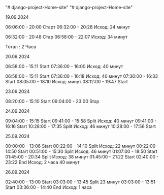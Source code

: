 "# django-project-Home-site" 
"# django-project-Home-site" 

19.09.2024

06:06:00 - 20:00 Старт
06:32:00 - 20:28 Исход: 24 минут

06:32:00 - 20:48 Стар
06:58:00 - 22:07 Исход: 34 минут

Тотал : 2 Часа

20.09.2024

06:58:00 - 15:11 Start
07:36:00 - 16:00 Исход: 40 минут

06:58:00 - 15:11 Start
07:36:00 - 16:18 Исход: 40 минут
07:36:00 - 16:33 Start
08:05:00 - 18:10 Исход:  минут
08:12:00 - 19:47 Start

23.09.2024

08:20:00 - 15:10 Start
09:04:00 - 23:00 Stop

24.09.2024

09:04:00 - 15:15 Start
09:41:00 - 15:58 Split Исход: 40 минут
09:41:00 - 16:16  Start
10:28:00 - 17:35  Split Исход: 46 минут
10:28:00 - 17:56  Start

25.09.2024

00:00:00 - 13:06  Start
00:22:00 - 14:10  Split  Исход: 22 минут
00:22:00 - 14:50  Start
00:51:00 - 15:30  Split  Исход: 46 минут
01:07:00 - 18:50  Start
01:45:00 - 20:34  Split  Исход: 38 минут
01:45:00 - 21:22  Start
02:40:00 - 23:22  End Исход: 2 часа 40 минут

26.09.2024

02:40:00 - 13:00  Start
03:03:00 - 13:45  Split 23 минут
03:03:00 - 13:51  Start
03:36:00 - 14:40  End Исход: 1 часа